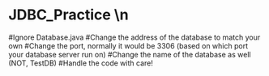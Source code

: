 # JDBC_Practice \n
#Ignore Database.java
#Change the address of the database to match your own
#Change the port, normally it would be 3306 (based on which port your database server run on)
#Change the name of the database as well (NOT, TestDB)
#Handle the code with care!
